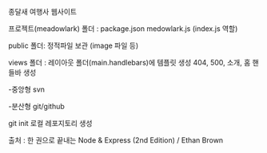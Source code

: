 종달새 여행사 웹사이트

프로젝트(meadowlark) 폴더 :
package.json
medowlark.js (index.js 역할)

public 폴더:
정적파일 보관 (image 파일 등)

views 폴더 :
레이아웃 폴더(main.handlebars)에 템플릿 생성
404, 500, 소개, 홈 핸들바 생성

-중앙형
svn

-분산형
git/github

git init
로컬 레포지토리 생성

출처 : 한 권으로 끝내는 Node & Express (2nd Edition) / Ethan Brown
